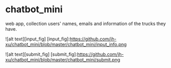 # chatbot_mini
web app, collection users' names, emails and information of the trucks they have.

![alt text][input_fig]
[input_fig]:https://github.com/jh-xu/chatbot_mini/blob/master/chatbot_mini/input_info.png

![alt text][submit_fig]
[submit_fig]:https://github.com/jh-xu/chatbot_mini/blob/master/chatbot_mini/submit.png
